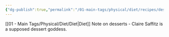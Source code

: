 ```yaml
---
{"dg-publish":true,"permalink":"/01-main-tags/physical/diet/recipes/desserts/"}
---
```


[[01 - Main Tags/Physical/Diet/Diet\|Diet]]
Note on desserts - Claire Saffitz is a supposed dessert goddess. 
